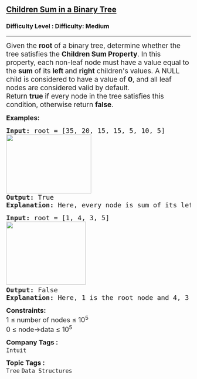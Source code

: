<h2><a href="https://www.geeksforgeeks.org/problems/children-sum-parent/1">Children Sum in a Binary Tree</a></h2><h3>Difficulty Level : Difficulty: Medium</h3><hr><div class="problems_problem_content__Xm_eO"><p data-pm-slice="0 0 []"><span style="font-size: 14pt;">Given the <strong>root</strong> of a binary tree, determine whether the tree satisfies the <strong>Children Sum Property</strong>. In this property, each non-leaf node must have a value equal to the <strong>sum</strong> of its <strong>left </strong>and <strong>right</strong> children's values. A NULL child is considered to have a value of <strong>0</strong>, and all leaf nodes are considered valid by default.<br></span><span style="font-size: 14pt;">Return <strong>true</strong> if every node in the tree satisfies this condition, otherwise return <strong>false</strong>.</span></p>
<p><span style="font-size: 18px;"><strong>Examples:</strong></span></p>
<pre><span style="font-size: 18px;"><strong style="font-size: 18px;">Input: </strong><span style="font-size: 18px;">root =</span><strong style="font-size: 18px;"> </strong><span style="font-size: 18px;">[35, 20, 15, 15, 5, 10, 5]</span></span><br><span style="font-size: 18px;"><strong style="font-size: 18px;"><img src="https://media.geeksforgeeks.org/img-practice/prod/addEditProblem/907368/Web/Other/blobid1_1754457377.webp" width="232" height="161"></strong>
<strong style="font-size: 18px;">Output: </strong><span style="font-size: 18px;">True</span><strong style="font-size: 18px;">
Explanation: </strong><span style="font-size: 18px;">Here, every node is sum of its left and right child.</span></span></pre>
<pre><span style="font-size: 18px;"><strong>Input: </strong>root = [1, 4, 3, 5]<strong><br><img src="https://media.geeksforgeeks.org/img-practice/prod/addEditProblem/907368/Web/Other/blobid2_1754457435.webp" width="217" height="172"></strong>  
<strong>Output: </strong>False<strong>
Explanation: </strong>Here, 1 is the root node and 4, 3 are its child nodes. 4 + 3 = 7 which is not equal to the value of root node. Hence, this tree does not satisfy the given condition.</span></pre>
<p><span style="font-size: 18px;"><strong>Constraints:</strong><br>1 ≤ number of nodes ≤ 10<sup>5</sup><br>0 ≤ node-&gt;data ≤ 10<sup>5</sup></span></p></div><p><span style=font-size:18px><strong>Company Tags : </strong><br><code>Intuit</code>&nbsp;<br><p><span style=font-size:18px><strong>Topic Tags : </strong><br><code>Tree</code>&nbsp;<code>Data Structures</code>&nbsp;